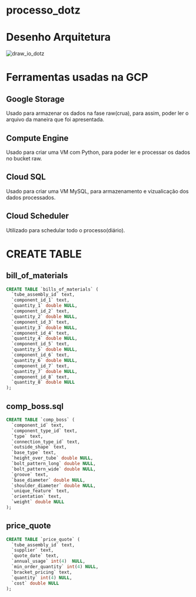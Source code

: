# processo_dotz

# Desenho Arquitetura
![draw_io_dotz](https://user-images.githubusercontent.com/65379861/82135247-e6407180-97d6-11ea-9b89-42ba0174b291.png)

# Ferramentas usadas na GCP

## Google Storage
Usado para armazenar os dados na fase raw(crua), para assim, poder ler o arquivo da maneira que foi apresentada.

## Compute Engine
Usado para criar uma VM com Python, para poder ler e processar os dados no bucket raw.

## Cloud SQL
Usado para criar uma VM MySQL, para armazenamento e vizualicação dos dados processados.

## Cloud Scheduler
Utilizado para schedular todo o processo(diário).

# CREATE TABLE
## bill_of_materials
``` sql
CREATE TABLE `bills_of_materials` (
  `tube_assembly_id` text,
  `component_id_1` text,
  `quantity_1` double NULL,
  `component_id_2` text,
  `quantity_2` double NULL,
  `component_id_3` text,
  `quantity_3` double NULL,
  `component_id_4` text,
  `quantity_4` double NULL,
  `component_id_5` text,
  `quantity_5` double NULL,
  `component_id_6` text,
  `quantity_6` double NULL,
  `component_id_7` text,
  `quantity_7` double NULL,
  `component_id_8` text,
  `quantity_8` double NULL
);
```
## comp_boss.sql
``` sql
CREATE TABLE `comp_boss` (
  `component_id` text,
  `component_type_id` text,
  `type` text,
  `connection_type_id` text,
  `outside_shape` text,
  `base_type` text,
  `height_over_tube` double NULL,
  `bolt_pattern_long` double NULL,
  `bolt_pattern_wide` double NULL,
  `groove` text,
  `base_diameter` double NULL,
  `shoulder_diameter` double NULL,
  `unique_feature` text,
  `orientation` text,
  `weight` double NULL
);
``` 

## price_quote
``` sql
CREATE TABLE `price_quote` (
  `tube_assembly_id` text,
  `supplier` text,
  `quote_date` text,
  `annual_usage` int(4)  NULL,
  `min_order_quantity` int(4) NULL,
  `bracket_pricing` text,
  `quantity` int(4) NULL,
  `cost` double NULL
);
```
